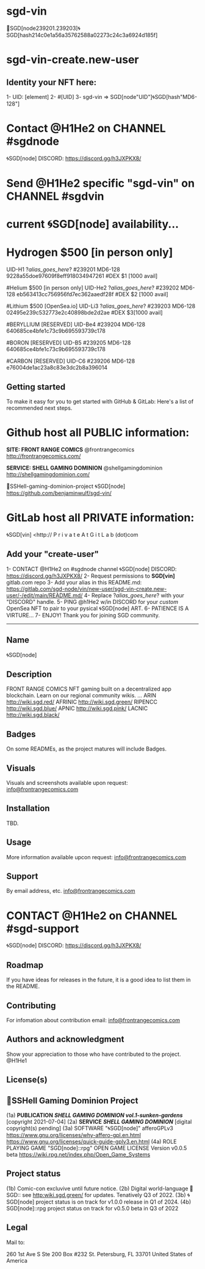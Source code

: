 # sgd-vin
🐚SGD[node239201.239203]🌀SGD[hash214c0e1a56a35762588a02273c24c3a6924d185f]

# sgd-vin-create.new-user
## Identity your NFT here:
1- UID: [element]
2- #[UID]
3- sgd-vin => SGD[node"UID"]🌀SGD[hash"MD6-128"]

# Contact @H1He2 on CHANNEL \#sgdnode
🌀SGD[node] DISCORD:
<https://discord.gg/h3JXPKX8/>

# Send @H1He2 specific "sgd-vin" on CHANNEL \#sgdvin

# current :cyclone:SGD[node] availability...

# Hydrogen $500 [in person only]
UID-H1 
?_alias_goes_here_?
#239201
MD6-128
9228a55doe97609f8eff918034947261
#DEX $1 [1000 avail]

#Helium $500 [in person only]
UID-He2
?_alias_goes_here_?
#239202
MD6-128
eb563413cc756956fd7ec362aaedf28f
#DEX $2 [1000 avail]

#Lithium $500 [OpenSea.io]
UID-Li3
?_alias_goes_here_?
#239203
MD6-128
02495e239c532773e2c40898bde2d2ae
#DEX $3[1000 avail]

#BERYLLIUM [RESERVED]
UID-Be4
#239204
MD6-128
640685ce4bfe1c73c9b695593739c178

#BORON [RESERVED]
UID-B5
#239205
MD6-128
640685ce4bfe1c73c9b695593739c178

#CARBON [RESERVED]
UID-C6
#239206 
MD6-128
e76004de1ac23a8c83e3dc2b8a396014

## Getting started 

To make it easy for you to get started with GitHub & GitLab:
Here's a list of recommended next steps.

# Github host all PUBLIC information:

<b>SITE: FRONT RANGE COMICS</b>
@frontrangecomics <http://frontrangecomics.com/>

<b>SERVICE: SHELL GAMING DOMINION</b>
@shellgamingdominion <http://shellgamingdominion.com/>

🐚SSHell-gaming-dominion-project
🌀SGD[node] <https://github.com/benjaminwulf/sgd-vin/>
# GitLab host all PRIVATE information:
🌀SGD[vin] <http:// P r i v a t e A t G i t L a b (dot)com

## Add your "create-user"

1- CONTACT @H1He2 on \#sgdnode channel
🌀SGD[node] DISCORD:
<https://discord.gg/h3JXPKX8/>
2- Request permissions to <b>SGD[vin]</b> gitlab.com repo
3- Add your alias in this README.md:
<https://gitlab.com/sgd-node/vin/new-user/sgd-vin-create.new-user/-/edit/main/README.md/>
4- Replace ?_alias_goes_here_? with your "DISCORD" handle.
5- PING @h1He2 w/in DISCORD for your <i>custom</i> OpenSea NFT to pair to your pysical :cyclone:SGD[node] ART.
6- PATIENCE IS A VIRTURE...
7- ENJOY! Thank you for joining SGD community.

***

## Name

🌀SGD[node] 

## Description

FRONT RANGE COMICS
NFT gaming built on a decentralized app blockchain. Learn on our regional community wikis.
…
ARIN <http://wiki.sgd.red/>
AFRINIC <http://wiki.sgd.green/>
RIPENCC <http://wiki.sgd.blue/>
APNIC <http://wiki.sgd.pink/>
LACNIC <http://wiki.sgd.black/>

## Badges

On some READMEs, as the project matures will include Badges.

## Visuals

Visuals and screenshots available upon request:
info@frontrangecomics.com

## Installation

TBD.

## Usage

More information available upcon request:
info@frontrangecomics.com

## Support

By email address, etc.
info@frontrangecomics.com

# CONTACT @H1He2 on CHANNEL \#sgd-support
🌀SGD[node] DISCORD:
<https://discord.gg/h3JXPKX8/>

## Roadmap

If you have ideas for releases in the future, it is a good idea to list them in the README.

## Contributing

For infomation about contribution email:
info@frontrangecomics.com

## Authors and acknowledgment

Show your appreciation to those who have contributed to the project.
@H1He1

## License(s)

## 🐚SSHell Gaming Dominion Project

(1a)
<b>PUBLICATION</b>
<b><i>SHELL GAMING DOMINION vol.1-sunken-gardens</i></b> [copyright 2021-07-04]
(2a)
<b>SERVICE</b>
<b><i>SHELL GAMING DOMINION</i></b> [digital copyright(s) pending]
(3a)
SOFTWARE ":cyclone:SGD[node]"
afferoGPLv3
https://www.gnu.org/licenses/why-affero-gpl.en.html
https://www.gnu.org/licenses/quick-guide-gplv3.en.html
(4a)
ROLE PLAYING GAME "SGD[node]::rpg"
OPEN GAME LICENSE Version v0.0.5 beta 
https://wiki.rpg.net/index.php/Open_Game_Systems

## Project status
(1b)
Comic-con excluvive until future notice.
(2b)
Digital world-language 🐚SGD:: see <http:wiki.sgd.green/> for updates. Tenatively Q3 of 2022.
(3b)
:cyclone:SGD[node] project status is on track for v1.0.0 release in Q1 of 2024.
(4b)
SGD[node]::rpg project status on track for v0.5.0 beta in Q3 of 2022

## Legal

Mail to:

260 1st Ave S
Ste 200 Box #232
St. Petersburg, FL 33701
United States of America
